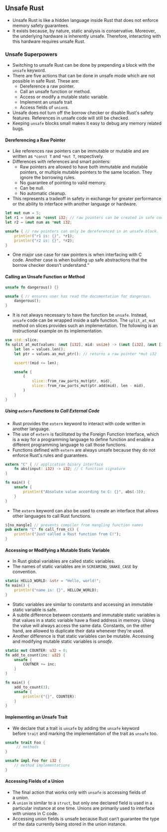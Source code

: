 ## Unsafe Rust
- Unsafe Rust is like a hidden language inside Rust that does not enforce memory safety guarantees.
- It exists because, by nature, static analysis is conservative. Moreover, the underlying hardware is inherently unsafe. Therefore, interacting with this hardware requires unsafe Rust.

### Unsafe Superpowers
- Switching to unsafe Rust can be done by prepending a block with the `unsafe` keyword.
- There are five actions that can be done in unsafe mode which are not possible in safe Rust. These are:
	- Dereference a raw pointer.
	- Call an unsafe function or method.
	- Access or modify a mutable static variable.
	- Implement an unsafe trait
	- Access fields of `union`s.
- Unsafe does not turn off the borrow checker or disable Rust's safety features. References in unsafe code will still be checked.
- Keeping `unsafe` blocks small makes it easy to debug any memory related bugs.

#### Dereferencing a Raw Pointer
- Like references raw pointers can be immutable or mutable and are written as `*const T` and `*mut T`, respectively.
- Differences with references and smart pointers:
	- Raw pointers are allowed to have both immutable and mutable pointers, or multiple mutable pointers to the same location. They ignore the borrowing rules.
	- No guarantee of pointing to valid memory.
	- Can be null.
	- No automatic cleanup.
- This represents a tradeoff in safety in exchange for greater performance or the ability to interface with another language or hardware.
```rust
let mut num = 5;
let r1 = &num as *const i32; // raw pointers can be created in safe code.
let r2 = &mut num as *mut i32;

unsafe { // raw pointers can only be dereferenced in an unsafe block.
	println!("r1 is: {}", *r1);
	println!("r2 is: {}", *r2);
}
```
- One major use case for raw pointers is when interfacing with C code. Another case is when building up safe abstractions that the borrow checker doesn’t understand.“

#### Calling an Unsafe Function or Method
```rust
unsafe fn dangerous() {}

unsafe { // ensures user has read the documentation for dangerous.
	dangerous();
}
```
- It is not always necessary to have the function be `unsafe`. Instead, `unsafe` code can be wrapped inside a safe function. The `split_at_mut` method on slices provides such an implementation. The following is an instructional example on its implementation.
```rust
use std::slice;
fn split_at_mut(values: &mut [i32], mid: usize) -> (&mut [i32], &mut [i32]) -> {
	let len = values.len();
	let ptr = values.as_mut_ptr(): // returns a raw pointer *mut i32

	assert!(mid <= len);

	unsafe {
		(
			slice::from_raw_parts_mut(ptr, mid),
			slice::from_raw_parts_mut(ptr.add(mid), len - mid),
		)
	}
}
```

##### Using `extern` Functions to Call External Code
- Rust provides the `extern` keyword to interact with code written in another language.
- The use of `extern` is facilitated by the Foreign Function Interface, which is a way for a programming language to define function and enable a different programming language to call those functions.
- Functions defined with `extern` are always unsafe because they do not enforce Rust's rules and guarantees.
```rust
extern "C" { // application binary interface
	fn abs(input: i32) -> i32; // C function signature
}

fn main() {
	unsafe {
		println!("Absolute value according to C: {}", abs(-3));
	}
}
```

- The `extern` keyword can also be used to create an interface that allows other languages to call Rust functions.
```rust
$[no_mangle] // prevents compiler from mangling function names
pub extern "C" fn call_from_c() {
	println!("Just called a Rust function from C!");
}
```

#### Accessing or Modifying a Mutable Static Variable
- In Rust global variables are called static variables.
- The names of static variables are in `SCREAMING_SNAKE_CASE` by convention.
```rust
static HELLO_WORLD: &str = "Hello, world!";
fn main() {
	println!("name is: {}", HELLOW_WORLD);
}
```
- Static variables are similar to constants and accessing an immutable static variable is safe.
- A subtle difference between constants and immutable static variables is that values in a static variable have a fixed address in memory. Using the value will always access the same data. Constants, on the other hand, are allowed to duplicate their data whenever they’re used.
- Another difference is that static variables can be mutable. Accessing and modifying mutable static variables is _unsafe_.
```rust
static mut COUNTER: u32 = 0;
fn add_to_count(inc: u32) {
	unsafe {
		COUTNER += inc;
	}
}

fn main() {
	add_to_count(3);
	unsafe {
		println!("{}", COUNTER):
	}
}
```

#### Implementing an Unsafe Trait
- We declare that a trait is `unsafe` by adding the `unsafe` keyword before `trait` and marking the implementation of the trait as `unsafe` too.
```rust
unsafe trait Foo {
	 // methods
}

unsafe impl Foo for i32 {
	// method implementations
}
```

#### Accessing Fields of a Union
- The final action that works only with `unsafe` is accessing fields of a _union_.
- A `union` is similar to a `struct`, but only one declared field is used in a particular instance at one time. Unions are primarily used to interface with unions in C code.
- Accessing union fields is unsafe because Rust can’t guarantee the type of the data currently being stored in the union instance.